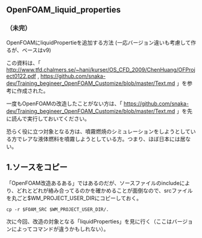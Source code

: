 ## OpenFOAM_liquid_properties ##

### （未完） ###

OpenFOAMにliquidPropertieを追加する方法
(一応バージョン違いも考慮して作るが、ベースはv9)

この資料は、「
http://www.tfd.chalmers.se/~hani/kurser/OS_CFD_2009/ChenHuang/OFProject0122.pdf
,
https://github.com/snaka-dev/Training_begineer_OpenFOAM_Customize/blob/master/Text.md
」を参考に作成された。

一度もOpenFOAMの改造したことがない方は、「
https://github.com/snaka-dev/Training_begineer_OpenFOAM_Customize/blob/master/Text.md
」を先に読んで実行しておいてください。

恐らく役に立つ対象となる方は、噴霧燃焼のシミュレーションをしようとしている方でレアな液体燃料を噴霧しようとしている方。つまり、ほぼ日本には居ない。

## 1.ソースをコピー

「OpenFOAM改造あるある」ではあるのだが、ソースファイルのincludeにより、どれとどれが絡み合ってるのかを確かめることが面倒なので、srcファイルを丸ごと$WM_PROJECT_USER_DIRにコピーしておく。

    cp -r $FOAM_SRC $WM_PROJECT_USER_DIR/.

次に今回、改造の対象となる「liquidProperties」を見に行く（ここはバージョンによってコマンドが違うかもしれない）。

